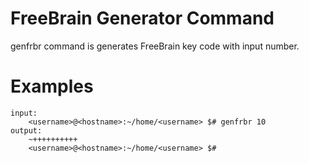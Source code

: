 # FreeBrain Generator Command

genfrbr command is generates FreeBrain key code with input number.

# Examples 

```
input:
    <username>@<hostname>:~/home/<username> $# genfrbr 10
output:
    ~++++++++++
    <username>@<hostname>:~/home/<username> $#
```
